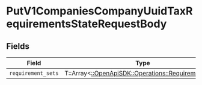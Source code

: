 # PutV1CompaniesCompanyUuidTaxRequirementsStateRequestBody


## Fields

| Field                                                                                             | Type                                                                                              | Required                                                                                          | Description                                                                                       |
| ------------------------------------------------------------------------------------------------- | ------------------------------------------------------------------------------------------------- | ------------------------------------------------------------------------------------------------- | ------------------------------------------------------------------------------------------------- |
| `requirement_sets`                                                                                | T::Array<[::OpenApiSDK::Operations::RequirementSets](../../models/operations/requirementsets.md)> | :heavy_minus_sign:                                                                                | N/A                                                                                               |